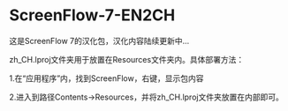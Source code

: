# ScreenFlow-7-EN2CH
这是ScreenFlow 7的汉化包，汉化内容陆续更新中...

zh_CH.lproj文件夹用于放置在Resources文件夹内。具体部署方法：

1.在“应用程序”内，找到ScreenFlow，右键，显示包内容

2.进入到路径Contents->Resources，并将zh_CH.lproj文件夹放置在内部即可。
